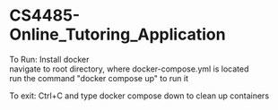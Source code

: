 # CS4485-Online_Tutoring_Application

To Run:
Install docker\
navigate to root directory, where docker-compose.yml is located\
run the command "docker compose up" to run it

To exit:
Ctrl+C and type docker compose down to clean up containers
